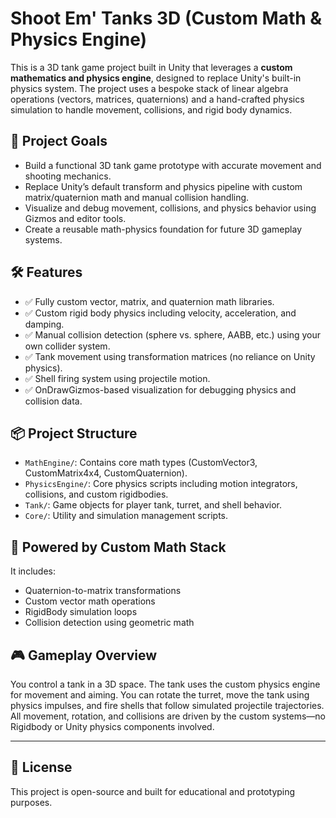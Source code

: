 # Shoot Em' Tanks 3D (Custom Math & Physics Engine)

This is a 3D tank game project built in Unity that leverages a **custom mathematics and physics engine**, designed to replace Unity's built-in physics system. The project uses a bespoke stack of linear algebra operations (vectors, matrices, quaternions) and a hand-crafted physics simulation to handle movement, collisions, and rigid body dynamics.

## 🚀 Project Goals

- Build a functional 3D tank game prototype with accurate movement and shooting mechanics.
- Replace Unity’s default transform and physics pipeline with custom matrix/quaternion math and manual collision handling.
- Visualize and debug movement, collisions, and physics behavior using Gizmos and editor tools.
- Create a reusable math-physics foundation for future 3D gameplay systems.

## 🛠 Features

- ✅ Fully custom vector, matrix, and quaternion math libraries.
- ✅ Custom rigid body physics including velocity, acceleration, and damping.
- ✅ Manual collision detection (sphere vs. sphere, AABB, etc.) using your own collider system.
- ✅ Tank movement using transformation matrices (no reliance on Unity physics).
- ✅ Shell firing system using projectile motion.
- ✅ OnDrawGizmos-based visualization for debugging physics and collision data.

## 📦 Project Structure

- `MathEngine/`: Contains core math types (CustomVector3, CustomMatrix4x4, CustomQuaternion).
- `PhysicsEngine/`: Core physics scripts including motion integrators, collisions, and custom rigidbodies.
- `Tank/`: Game objects for player tank, turret, and shell behavior.
- `Core/`: Utility and simulation management scripts.

## 📐 Powered by Custom Math Stack

It includes:

- Quaternion-to-matrix transformations
- Custom vector math operations
- RigidBody simulation loops
- Collision detection using geometric math

## 🎮 Gameplay Overview

You control a tank in a 3D space. The tank uses the custom physics engine for movement and aiming. You can rotate the turret, move the tank using physics impulses, and fire shells that follow simulated projectile trajectories. All movement, rotation, and collisions are driven by the custom systems—no Rigidbody or Unity physics components involved.

---

## 📄 License

This project is open-source and built for educational and prototyping purposes.
